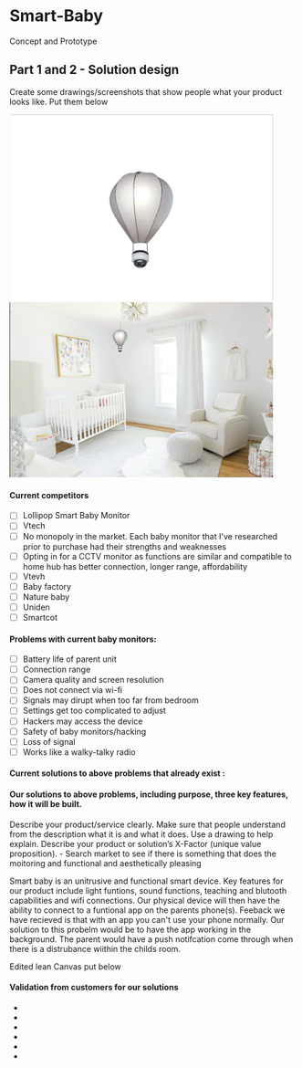 # Smart-Baby
Concept and Prototype


## Part 1 and 2 - Solution design 


Create some drawings/screenshots that show people what your product looks like. Put them below 

<img width="462" alt="MicrosoftTeams-image (1)" src="https://github.com/gzelle007/Smart-Baby/blob/51e2bb1316aacd73fdfba16b7e392afe5fdf1cab/Device%20mockup.png">

<img width="462" alt="MicrosoftTeams-image (1)" src= "https://github.com/gzelle007/Smart-Baby/blob/feab7ec4a5efe42875a84682dbbebafb6888b15b/Nursery%20mockup.png"> 

#### Current competitors 

- [ ] Lollipop Smart Baby Monitor
- [ ] Vtech
- [ ] No monopoly in the market. Each baby monitor that I've researched prior to purchase had their strengths and weaknesses
- [ ] Opting in for a CCTV monitor as functions are similar and compatible to home hub has better connection, longer range, affordability
- [ ] Vtevh 
- [ ] Baby factory 
- [ ] Nature baby
- [ ] Uniden
- [ ] Smartcot

#### Problems with current baby monitors: 

- [ ] Battery life of parent unit
- [ ] Connection range
- [ ] Camera quality and screen resolution
- [ ] Does not connect via wi-fi
- [ ] Signals may dirupt when too far from bedroom
- [ ] Settings get too complicated to adjust
- [ ] Hackers may access the device
- [ ] Safety of baby monitors/hacking
- [ ] Loss of signal
- [ ] Works like a walky-talky radio 
 
 #### Current solutions to above problems that already exist : 






#### Our solutions to above problems,  including purpose, three key features, how it will be built.
Describe your product/service clearly. Make sure that people understand from the description what it is and what it does. Use a drawing to help explain.
Describe your product or solution’s X-Factor (unique value proposition).  - Search market to see if there is something that does the moitoring and functional and aesthetically pleasing 


Smart baby is an unitrusive and functional smart device.
Key features for our product include light funtions, sound functions, teaching and blutooth capabilities and wifi connections. 
Our physical device will then have the ability to connect to a funtional app on the parents phone(s). Feeback we have recieved is that with an app you can't use your phone normally. Our solution to this probelm would be to have the app working in the background. The parent would have a push notifcation come through when there is a distrubance wiithin the childs room.





Edited lean Canvas put below 




#### Validation from customers for our solutions 
-
-
-
-
-
-







